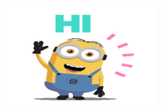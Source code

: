 <img src="https://github.com/shayanvafaei/shayanvafaei/blob/main/Minion.gif" alt="" width="300" height="200">
